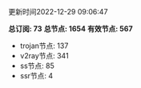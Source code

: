 更新时间2022-12-29 09:06:47

**总订阅: 73**
**总节点: 1654**
**有效节点: 567**
- trojan节点: 137
- v2ray节点: 341
- ss节点: 85
- ssr节点: 4
